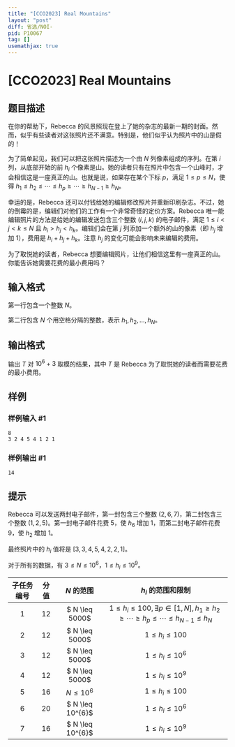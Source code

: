 ```yaml
---
title: "[CCO2023] Real Mountains"
layout: "post"
diff: 省选/NOI-
pid: P10067
tag: []
usemathjax: true
---
```


# [CCO2023] Real Mountains
## 题目描述

在你的帮助下，Rebecca 的风景照现在登上了她的杂志的最新一期的封面。然而，似乎有些读者对这张照片还不满意。特别是，他们似乎认为照片中的山是假的！

为了简单起见，我们可以把这张照片描述为一个由 $N$ 列像素组成的序列。在第 $i$ 列，从底部开始的前 $h_{i}$ 个像素是山。她的读者只有在照片中包含一个山峰时，才会相信这是一座真正的山。也就是说，如果存在某个下标 $p$，满足 $1 \leq p \leq N$，使得 $h_{1} \leq h_{2} \leq \cdots \leq h_{p} \geq \cdots \geq h_{N-1} \geq h_{N}$。

幸运的是，Rebecca 还可以付钱给她的编辑修改照片并重新印刷杂志。不过，她的倒霉的是，编辑们对他们的工作有一个非常奇怪的定价方案。Rebecca 唯一能编辑照片的方法是给她的编辑发送包含三个整数 $(i, j, k)$ 的电子邮件，满足 $1 \leq i<j<k \leq N$ 且 $h_{i}>h_{j}<h_{k}$。编辑们会在第 $j$ 列添加一个额外的山的像素（即 $h_{j}$ 增加 $1$），费用是 $h_{i}+h_{j}+h_{k}$。注意 $h_{j}$ 的变化可能会影响未来编辑的费用。

为了取悦她的读者，Rebecca 想要编辑照片，让他们相信这里有一座真正的山。你能告诉她需要花费的最小费用吗？
## 输入格式

第一行包含一个整数 $N$。

第二行包含 $N$ 个用空格分隔的整数，表示 $h_{1}, h_{2}, \ldots, h_{N}$。
## 输出格式

输出 $T$ 对 $10^{6}+3$ 取模的结果，其中 $T$ 是 Rebecca 为了取悦她的读者而需要花费的最小费用。
## 样例

### 样例输入 #1
```
8
3 2 4 5 4 1 2 1
```
### 样例输出 #1
```
14
```
## 提示

Rebecca 可以发送两封电子邮件，第一封包含三个整数 $(2,6,7)$，第二封包含三个整数 $(1,2,5)$。第一封电子邮件花费 $5$，使 $h_{6}$ 增加 $1$，而第二封电子邮件花费 $9$，使 $h_{2}$ 增加 $1$。

最终照片中的 $h_{i}$ 值将是 $[3,3,4,5,4,2,2,1]$。

对于所有的数据，有 $3\leq N \leq 10^6$，$1 \leq h_{i} \leq 10^{9}$。

| 子任务编号|	分值	|$N$ 的范围	|$h_{i}$ 的范围和限制|
| :-:| :-:| :-:| :-:|
|1|	12|	$ N \leq 5000$	|$1 \leq h_{i} \leq 100, \exists p \in [1,N], h_{1} \geq h_{2} \geq \cdots \geq h_{p} \leq \cdots \leq h_{N-1} \leq h_{N}$|
|2|	12	|	$ N \leq 5000$	|$1 \leq h_{i} \leq 100$|
|3|	12	|	$ N \leq 5000$	|$1 \leq h_{i} \leq 10^{6}$|
|4|	12	|	$ N \leq 5000$	|$1 \leq h_{i} \leq 10^{9}$|
|5|	16	|$N \leq 10^{6}$|	$1 \leq h_{i} \leq 100$|
|6|	20	|$ N \leq 10^{6}$|$1 \leq h_{i} \leq 10^{6}$|
|7|	16	|$ N \leq 10^{6}$|$1 \leq h_{i} \leq 10^{9}$|
